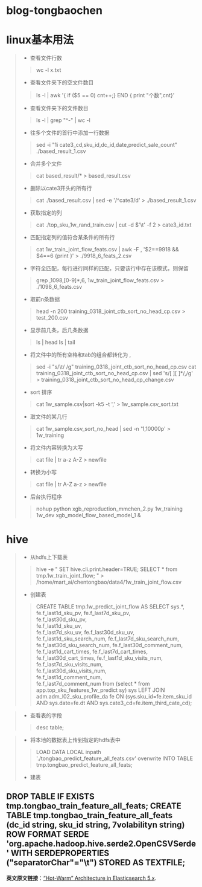 
# blog-tongbaochen
# linux基本用法
> - 查看文件行数
>> wc -l x.txt
> - 查看文件夹下的空文件数目
>> ls -l | awk '{ if ($5 == 0) cnt++;} END { print "个数",cnt}' 
> - 查看文件夹下的文件数目
>> ls -l | grep "^-" | wc -l
> - 往多个文件的首行中添加一行数据
>> sed -i "1i cate3_cd,sku_id,dc_id,date,predict_sale_count" ./based_result_1.csv
> - 合并多个文件
>> cat based_result/* > based_result.csv
> - 删除以cate3开头的所有行
>> cat ./based_result.csv | sed -e '/^cate3/d' > ./based_result_1.csv
> - 获取指定的列
>> cat ./top_sku_1w_rand_train.csv | cut -d $'\t' -f 2 > cate3_id.txt
> - 匹配指定列的值符合某条件的所有行
>> cat 1w_train_joint_flow_feats.csv | awk -F , '$2==9918 && $4==6 {print }' > ./9918_6_feats_2.csv
> - 字符全匹配，每行进行同样的匹配，只要该行中存在该模式，则保留
>> grep ,1098,[0-9]*,6, 1w_train_joint_flow_feats.csv > ./1098_6_feats.csv 
> - 取前n条数据
>> head -n 200 training_0318_joint_ctb_sort_no_head_cp.csv > test_200.csv 
> - 显示前几条，后几条数据
>> ls | head
>> ls | tail
> - 将文件中的所有空格和tab的组合都转化为 ,
>> sed -i "s/\t/    /g" training_0318_joint_ctb_sort_no_head_cp.csv
>> cat training_0318_joint_ctb_sort_no_head_cp.csv | sed 's/[ ][ ]*/,/g' > training_0318_joint_ctb_sort_no_head_cp_change.csv
> - sort 排序
>> cat 1w_sample.csv|sort -k5 -t ',' > 1w_sample.csv_sort.txt
> - 取文件的某几行
>> cat 1w_sample.csv_sort_no_head | sed -n '1,10000p' > 1w_training 
> -  将文件内容转换为大写
>> cat file | tr a-z A-Z > newfile
> - 转换为小写
>> cat file | tr A-Z a-z > newfile
> - 后台执行程序
>> nohup python xgb_reproduction_mmchen_2.py  1w_training 1w_dev xgb_model_flow_based_model_1 &
# hive
> - 从hdfs上下载表
>> hive -e "
SET hive.cli.print.header=TRUE;
SELECT * from tmp.1w_train_joint_flow;
 " > /home/mart_ai/chentongbao/data4/1w_train_joint_flow.csv
> - 创建表
>> CREATE TABLE tmp.1w_predict_joint_flow AS
SELECT sys.*, 
fe.f_last1d_sku_pv, 
fe.f_last7d_sku_pv,          
fe.f_last30d_sku_pv,          
fe.f_last1d_sku_uv,        
fe.f_last7d_sku_uv,
fe.f_last30d_sku_uv,            
fe.f_last1d_sku_search_num,
fe.f_last7d_sku_search_num,          
fe.f_last30d_sku_search_num,
fe.f_last30d_comment_num,
fe.f_last1d_cart_times,
fe.f_last7d_cart_times, 
fe.f_last30d_cart_times,
fe.f_last1d_sku_visits_num,
fe.f_last7d_sku_visits_num,           
fe.f_last30d_sku_visits_num,	                     
fe.f_last1d_comment_num,        
fe.f_last7d_comment_num
from (select * from app.top_sku_features_1w_predict sy) sys LEFT JOIN adm.adm_l02_sku_profile_da fe ON (sys.sku_id=fe.item_sku_id AND sys.date=fe.dt AND sys.cate3_cd=fe.item_third_cate_cd);

> - 查看表的字段
>> desc table;

> - 将本地的数据表上传到指定的hdfs表中
>> LOAD DATA LOCAL inpath './tongbao_predict_feature_all_feats.csv' overwrite INTO TABLE tmp.tongbao_predict_feature_all_feats;
> - 建表
>> 
  DROP TABLE IF EXISTS tmp.tongbao_train_feature_all_feats;
  CREATE TABLE tmp.tongbao_train_feature_all_feats
    (dc_id string,
     sku_id string,
    7volabilityn string) ROW FORMAT SERDE 'org.apache.hadoop.hive.serde2.OpenCSVSerde' WITH SERDEPROPERTIES ("separatorChar"="\t") STORED AS TEXTFILE;
----------

**英文原文链接**：[“Hot-Warm” Architecture in Elasticsearch 5.x](https://www.elastic.co/blog/hot-warm-architecture-in-elasticsearch-5-x).


